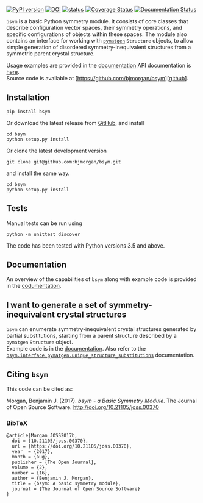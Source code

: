 [![PyPI version](https://badge.fury.io/py/bsym.svg)](https://badge.fury.io/py/bsym)
[![DOI](https://zenodo.org/badge/19279643.svg)](https://zenodo.org/badge/latestdoi/19279643)
[![status](http://joss.theoj.org/papers/6696543fc631bf66feb99a9cde808a39/status.svg)](http://joss.theoj.org/papers/6696543fc631bf66feb99a9cde808a39)
[![Coverage Status](https://coveralls.io/repos/github/bjmorgan/bsym/badge.svg?branch=master)](https://coveralls.io/github/bjmorgan/bsym?branch=master)
[![Documentation Status](https://readthedocs.org/projects/bsym/badge/?version=latest)](http://bsym.readthedocs.io/en/latest/?badge=latest)


`bsym` is a basic Python symmetry module. It consists of core classes that describe configuration vector spaces, their symmetry operations, and specific configurations of objects within these spaces. The module also contains an interface for working with [`pymatgen`](http://pymatgen.org) `Structure` objects, to allow simple generation of disordered symmetry-inequivalent structures from a symmetric parent crystal structure.

Usage examples are provided in the [documentation](http://bsym.readthedocs.io/en/latest)
API documentation is [here][API].  
Source code is available at [https://github.com/bjmorgan/bsym][github].


## Installation

```
pip install bsym
```

Or download the latest release from [GitHub](httpsL//github.com/bjmorgan/bsym/releases), and install
```
cd bsym
python setup.py install
```

Or clone the latest development version
```
git clone git@github.com:bjmorgan/bsym.git
```
and install the same way.
```
cd bsym
python setup.py install 
```

## Tests

Manual tests can be run using
```
python -m unittest discover
```

The code has been tested with Python versions 3.5 and above.

## Documentation
An overview of the capabilities of `bsym` along with example code is provided in the [codumentation](http://bsym.readthedocs.io/en/latest/).

## I want to generate a set of symmetry-inequivalent crystal structures
`bsym` can enumerate symmetry-inequivalent crystal structures generated by partial substitutions, starting from a parent structure described by a `pymatgen` `Structure` object.  
Example code is in the [documentation](http://bsym.readthedocs.io/en/latest/).
Also refer to the [`bsym.interface.pymatgen.unique_structure_substitutions`](http://bsym.readthedocs.io/en/latest/api/interface/pymatgen.html#bsym.interface.pymatgen.unique_structure_substitutions) documentation.

## Citing `bsym`

This code can be cited as:

Morgan, Benjamin J. (2017). *bsym - a Basic Symmetry Module*. The Journal of Open Source Software. http://doi.org/10.21105/joss.00370

### BibTeX

```
@article{Morgan_JOSS2017b,
  doi = {10.21105/joss.00370},
  url = {https://doi.org/10.21105/joss.00370},
  year  = {2017},
  month = {aug},
  publisher = {The Open Journal},
  volume = {2},
  number = {16},
  author = {Benjamin J. Morgan},
  title = {bsym: A basic symmetry module},
  journal = {The Journal of Open Source Software}
}
```

[github]: https://github.com/bjmorgan/bsym
[doi]: https://zenodo.org/badge/latestdoi/19279643
[API]: http://bsym.readthedocs.io/en/latest/modules.html
